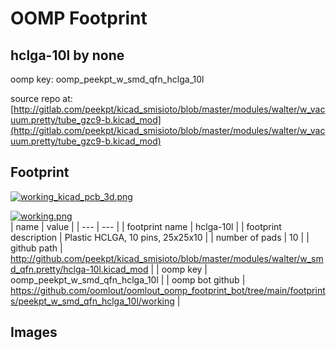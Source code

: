 # OOMP Footprint  
## hclga-10l  by none  
  
oomp key: oomp_peekpt_w_smd_qfn_hclga_10l  
  
source repo at: [http://gitlab.com/peekpt/kicad_smisioto/blob/master/modules/walter/w_vacuum.pretty/tube_gzc9-b.kicad_mod](http://gitlab.com/peekpt/kicad_smisioto/blob/master/modules/walter/w_vacuum.pretty/tube_gzc9-b.kicad_mod)  
## Footprint  
  
[![working_kicad_pcb_3d.png](working_kicad_pcb_3d_600.png)](working_kicad_pcb_3d.png)  
  
[![working.png](working_600.png)](working.png)  
| name | value | 
| --- | --- | 
| footprint name | hclga-10l | 
| footprint description | Plastic HCLGA, 10 pins, 25x25x10 | 
| number of pads | 10 | 
| github path | http://github.com/peekpt/kicad_smisioto/blob/master/modules/walter/w_smd_qfn.pretty/hclga-10l.kicad_mod | 
| oomp key | oomp_peekpt_w_smd_qfn_hclga_10l | 
| oomp bot github | https://github.com/oomlout/oomlout_oomp_footprint_bot/tree/main/footprints/peekpt_w_smd_qfn_hclga_10l/working | 
## Images  
